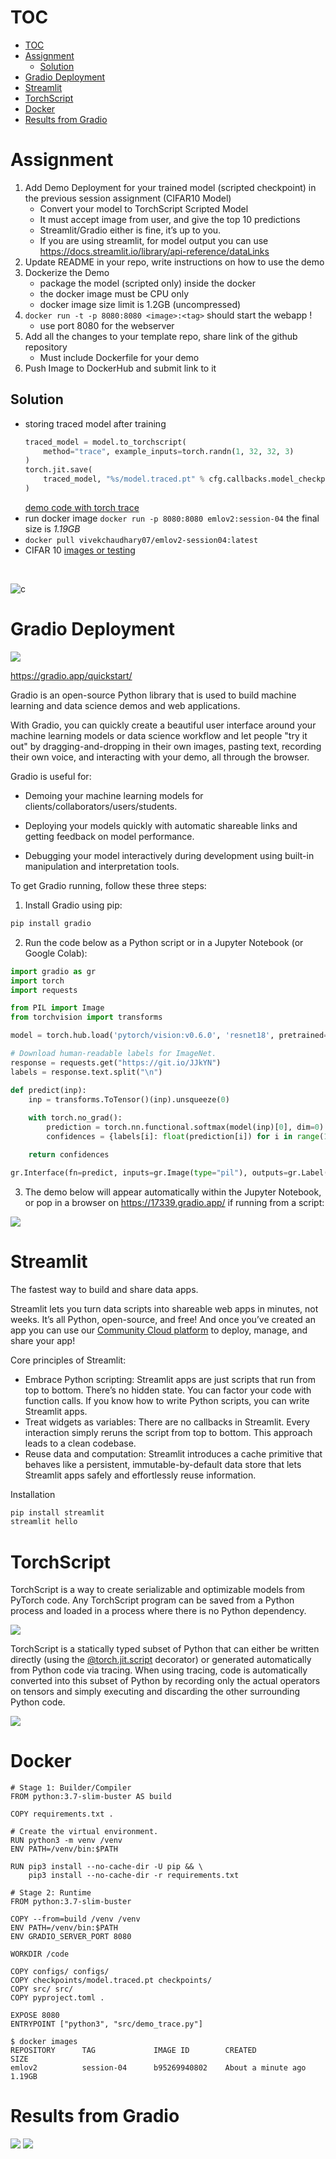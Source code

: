 # TOC
- [TOC](#toc)
- [Assignment](#assignment)
  - [Solution](#solution)
- [Gradio Deployment](#gradio-deployment)
- [Streamlit](#streamlit)
- [TorchScript](#torchscript)
- [Docker](#docker)
- [Results from Gradio](#results-from-gradio)

# Assignment
1. Add Demo Deployment for your trained model (scripted checkpoint) in the previous session assignment (CIFAR10 Model)
    - Convert your model to TorchScript Scripted Model
    - It must accept image from user, and give the top 10 predictions
    - Streamlit/Gradio either is fine, it’s up to you.
    - If you are using streamlit, for model output you can use https://docs.streamlit.io/library/api-reference/dataLinks
2. Update README in your repo, write instructions on how to use the demo
3. Dockerize the Demo
    - package the model (scripted only) inside the docker
    - the docker image must be CPU only
    - docker image size limit is 1.2GB (uncompressed)
4. ```docker run -t -p 8080:8080 <image>:<tag>```  should start the webapp !
    - use port 8080 for the webserver
5. Add all the changes to your template repo, share link of the github repository
    - Must include Dockerfile for your demo
6. Push Image to DockerHub and submit link to it

Solution
--------

- storing traced model after training 
    ```python
    traced_model = model.to_torchscript(
        method="trace", example_inputs=torch.randn(1, 32, 32, 3)
    )
    torch.jit.save(
        traced_model, "%s/model.traced.pt" % cfg.callbacks.model_checkpoint.dirpath
    )
    ```
    [demo code with torch trace](src/demo_trace.py)
- run docker image `docker run -p 8080:8080 emlov2:session-04` the final size is *1.19GB*
- `docker pull vivekchaudhary07/emlov2-session04:latest`
- CIFAR 10 [images or testing](images/test) 

<br>

![c](https://i.gifer.com/RLNs.gif)

# Gradio Deployment

![](images/gradio.svg)

https://gradio.app/quickstart/


Gradio is an open-source Python library that is used to build machine learning and data science demos and web applications.

With Gradio, you can quickly create a beautiful user interface around your machine learning models or data science workflow and let people "try it out" by dragging-and-dropping in their own images, pasting text, recording their own voice, and interacting with your demo, all through the browser.

Gradio is useful for:

- Demoing your machine learning models for clients/collaborators/users/students.

- Deploying your models quickly with automatic shareable links and getting feedback on model performance.

- Debugging your model interactively during development using built-in manipulation and interpretation tools.
  


To get Gradio running, follow these three steps:

1. Install Gradio using pip:
```bash
pip install gradio
```
2. Run the code below as a Python script or in a Jupyter Notebook (or Google Colab):
```python
import gradio as gr
import torch
import requests

from PIL import Image
from torchvision import transforms

model = torch.hub.load('pytorch/vision:v0.6.0', 'resnet18', pretrained=True).eval()

# Download human-readable labels for ImageNet.
response = requests.get("https://git.io/JJkYN")
labels = response.text.split("\n")

def predict(inp):
    inp = transforms.ToTensor()(inp).unsqueeze(0)
    
    with torch.no_grad():
        prediction = torch.nn.functional.softmax(model(inp)[0], dim=0)
        confidences = {labels[i]: float(prediction[i]) for i in range(1000)}    

    return confidences

gr.Interface(fn=predict, inputs=gr.Image(type="pil"), outputs=gr.Label(num_top_classes=3)).launch(share=True)
 ```
3. The demo below will appear automatically within the Jupyter Notebook, or pop in a browser on https://17339.gradio.app/ if running from a script:

![](images/grad.jpg)

# Streamlit

The fastest way to build and share data apps.

Streamlit lets you turn data scripts into shareable web apps in minutes, not weeks. It’s all Python, open-source, and free! And once you’ve created an app you can use our [Community Cloud platform](https://streamlit.io/cloud) to deploy, manage, and share your app!

Core principles of Streamlit:

- Embrace Python scripting: Streamlit apps are just scripts that run from top to bottom. There’s no hidden state. You can factor your code with function calls. If you know how to write Python scripts, you can write Streamlit apps.
- Treat widgets as variables: There are no callbacks in Streamlit. Every interaction simply reruns the script from top to bottom. This approach leads to a clean codebase.
- Reuse data and computation: Streamlit introduces a cache primitive that behaves like a persistent, immutable-by-default data store that lets Streamlit apps safely and effortlessly reuse information.

Installation
```bash
pip install streamlit
streamlit hello
```

# TorchScript

TorchScript is a way to create serializable and optimizable models from PyTorch code. Any TorchScript program can be saved from a Python process and loaded in a process where there is no Python dependency.


![](images/torchscript.png)

TorchScript is a statically typed subset of Python that can either be written directly (using the [@torch.jit.script](https://pytorch.org/docs/stable/generated/torch.jit.script.html#torch.jit.script) decorator) or generated automatically from Python code via tracing. When using tracing, code is automatically converted into this subset of Python by recording only the actual operators on tensors and simply executing and discarding the other surrounding Python code.

![](images/torchscript-2.png)

# Docker
```docker
# Stage 1: Builder/Compiler
FROM python:3.7-slim-buster AS build

COPY requirements.txt .

# Create the virtual environment.
RUN python3 -m venv /venv
ENV PATH=/venv/bin:$PATH

RUN pip3 install --no-cache-dir -U pip && \
    pip3 install --no-cache-dir -r requirements.txt

# Stage 2: Runtime
FROM python:3.7-slim-buster 

COPY --from=build /venv /venv
ENV PATH=/venv/bin:$PATH
ENV GRADIO_SERVER_PORT 8080

WORKDIR /code

COPY configs/ configs/
COPY checkpoints/model.traced.pt checkpoints/
COPY src/ src/
COPY pyproject.toml .

EXPOSE 8080
ENTRYPOINT ["python3", "src/demo_trace.py"]
```

```
$ docker images
REPOSITORY      TAG             IMAGE ID        CREATED                 SIZE
emlov2          session-04      b95269940802    About a minute ago      1.19GB
```

# Results from Gradio
![](images/pred1.jpeg)
![](images/pred2.jpeg)